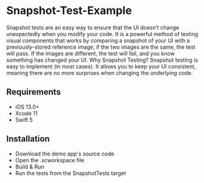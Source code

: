 # Snapshot-Test-Example

Snapshot tests are an easy way to ensure that the UI doesn’t change unexpectedly when you modify your code. It is a powerful method of testing visual components that works by comparing a snapshot of your UI with a previously-stored reference image, if the two images are the same, the test will pass. If the images are different, the test will fail, and you know something has changed your UI.
Why Snapshot Testing?
Snapshot testing is easy to implement (in most cases). It allows you to keep your UI consistent, meaning there are no more surprises when changing the underlying code.

## Requirements

- iOS 13.0+
- Xcode 11
- Swift 5

## Installation

- Download the demo app's source code
- Open the .xcworkspace file
- Build & Run
- Run the tests from the SnapshotTests target
